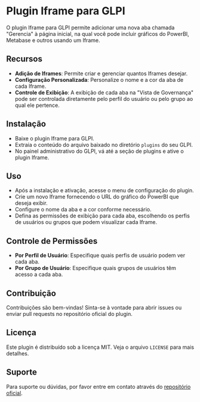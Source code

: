 # Plugin Iframe para GLPI

O plugin Iframe para GLPI permite adicionar uma nova aba chamada "Gerencia" à página inicial, na qual você pode incluir gráficos do PowerBI, Metabase e outros usando um Iframe.

## Recursos

- **Adição de Iframes**: Permite criar e gerenciar quantos Iframes desejar.
- **Configuração Personalizada**: Personalize o nome e a cor da aba de cada Iframe.
- **Controle de Exibição**: A exibição de cada aba na "Vista de Governança" pode ser controlada diretamente pelo perfil do usuário ou pelo grupo ao qual ele pertence.

## Instalação

- Baixe o plugin Iframe para GLPI.
- Extraia o conteúdo do arquivo baixado no diretório `plugins` do seu GLPI.
- No painel administrativo do GLPI, vá até a seção de plugins e ative o plugin Iframe.

## Uso

- Após a instalação e ativação, acesse o menu de configuração do plugin.
- Crie um novo Iframe fornecendo o URL do gráfico do PowerBI que deseja exibir.
- Configure o nome da aba e a cor conforme necessário.
- Defina as permissões de exibição para cada aba, escolhendo os perfis de usuários ou grupos que podem visualizar cada Iframe.

## Controle de Permissões

- **Por Perfil de Usuário**: Especifique quais perfis de usuário podem ver cada aba.
- **Por Grupo de Usuário**: Especifique quais grupos de usuários têm acesso a cada aba.

## Contribuição

Contribuições são bem-vindas! Sinta-se à vontade para abrir issues ou enviar pull requests no repositório oficial do plugin.

## Licença

Este plugin é distribuído sob a licença MIT. Veja o arquivo `LICENSE` para mais detalhes.

## Suporte

Para suporte ou dúvidas, por favor entre em contato através do [repositório oficial](https://github.com/MichaelRodriguesOficial/iframe).
